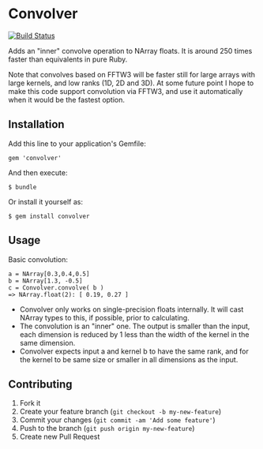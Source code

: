 # Convolver

[![Build Status](https://travis-ci.org/neilslater/convolver.png?branch=master)](http://travis-ci.org/neilslater/convolver)

Adds an "inner" convolve operation to NArray floats. It is around 250 times faster than equivalents
in pure Ruby.

Note that convolves based on FFTW3 will be faster still for large arrays with large kernels,
and low ranks (1D, 2D and 3D). At some future point I hope to make this code support convolution
via FFTW3, and use it automatically when it would be the fastest option.

## Installation

Add this line to your application's Gemfile:

    gem 'convolver'

And then execute:

    $ bundle

Or install it yourself as:

    $ gem install convolver

## Usage

Basic convolution:

    a = NArray[0.3,0.4,0.5]
    b = NArray[1.3, -0.5]
    c = Convolver.convolve( b )
    => NArray.float(2): [ 0.19, 0.27 ]

 * Convolver only works on single-precision floats internally. It will cast NArray types to this, if
possible, prior to calculating.
 * The convolution is an "inner" one. The output is smaller than the input, each dimension is reduced
by 1 less than the width of the kernel in the same dimension.
 * Convolver expects input a and kernel b to have the same rank, and for the kernel to be same size
or smaller in all dimensions as the input.

## Contributing

1. Fork it
2. Create your feature branch (`git checkout -b my-new-feature`)
3. Commit your changes (`git commit -am 'Add some feature'`)
4. Push to the branch (`git push origin my-new-feature`)
5. Create new Pull Request
